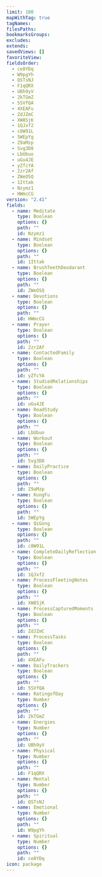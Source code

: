 ```yaml
---
limit: 100
mapWithTag: true
tagNames: 
filesPaths: 
bookmarksGroups: 
excludes: 
extends: 
savedViews: []
favoriteView: 
fieldsOrder:
  - ce8YDq
  - W9pgYh
  - QSTsNJ
  - F1qQRX
  - UBh9yV
  - 2kTGmZ
  - 5SVfQA
  - 4XEAFu
  - ZdJZmC
  - XW8SjK
  - 1QJxf2
  - c8W91L
  - 5WEpYg
  - Z9aMzp
  - Svg3D8
  - LbUbuo
  - uGu4JE
  - yZfcYA
  - 2zr2Af
  - ZWeOSQ
  - 1Ittak
  - Nzymz1
  - HWmcCG
version: "2.41"
fields:
  - name: Meditate
    type: Boolean
    options: {}
    path: ""
    id: Nzymz1
  - name: Mindset
    type: Boolean
    options: {}
    path: ""
    id: 1Ittak
  - name: BrushTeethDeodarant
    type: Boolean
    options: {}
    path: ""
    id: ZWeOSQ
  - name: Devotions
    type: Boolean
    options: {}
    path: ""
    id: HWmcCG
  - name: Prayer
    type: Boolean
    options: {}
    path: ""
    id: 2zr2Af
  - name: ContactedFamily
    type: Boolean
    options: {}
    path: ""
    id: yZfcYA
  - name: StudiedRelationships
    type: Boolean
    options: {}
    path: ""
    id: uGu4JE
  - name: ReadStudy
    type: Boolean
    options: {}
    path: ""
    id: LbUbuo
  - name: Workout
    type: Boolean
    options: {}
    path: ""
    id: Svg3D8
  - name: DailyPractice
    type: Boolean
    options: {}
    path: ""
    id: Z9aMzp
  - name: KungFu
    type: Boolean
    options: {}
    path: ""
    id: 5WEpYg
  - name: QiGong
    type: Boolean
    options: {}
    path: ""
    id: c8W91L
  - name: CompleteDailyReflection
    type: Boolean
    options: {}
    path: ""
    id: 1QJxf2
  - name: ProcessFleetingNotes
    type: Boolean
    options: {}
    path: ""
    id: XW8SjK
  - name: ProcessCapturedMoments
    type: Boolean
    options: {}
    path: ""
    id: ZdJZmC
  - name: ProcessTasks
    type: Boolean
    options: {}
    path: ""
    id: 4XEAFu
  - name: DailyTrackers
    type: Boolean
    options: {}
    path: ""
    id: 5SVfQA
  - name: RatingofDay
    type: Number
    options: {}
    path: ""
    id: 2kTGmZ
  - name: Energies
    type: Number
    options: {}
    path: ""
    id: UBh9yV
  - name: Physical
    type: Number
    options: {}
    path: ""
    id: F1qQRX
  - name: Mental
    type: Number
    options: {}
    path: ""
    id: QSTsNJ
  - name: Emotional
    type: Number
    options: {}
    path: ""
    id: W9pgYh
  - name: Spiritual
    type: Number
    options: {}
    path: ""
    id: ce8YDq
icon: package
---
```

